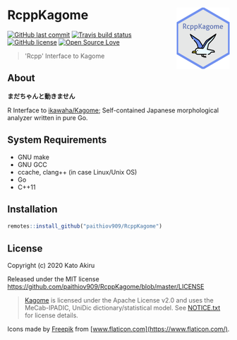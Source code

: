 # RcppKagome <a href='https://paithiov909.github.io/RcppKagome'><img src='man/figures/logo.png' align="right" height="139" /></a>

<!-- badges: start -->
[![GitHub last commit](https://img.shields.io/github/last-commit/paithiov909/RcppKagome)](#) [![Travis build status](https://travis-ci.org/paithiov909/RcppKagome.svg?branch=master)](https://travis-ci.org/paithiov909/RcppKagome) [![GitHub license](https://img.shields.io/github/license/paithiov909/RcppKagome)](https://github.com/paithiov909/RcppKagome/blob/master/LICENSE) [![Open Source Love](https://badges.frapsoft.com/os/v1/open-source.svg?v=103)](https://github.com/ellerbrock/open-source-badges/)
<!-- badges: end -->

> 'Rcpp' Interface to Kagome

## About

**まだちゃんと動きません**

R Interface to [ikawaha/Kagome](https://github.com/ikawaha/kagome); Self-contained Japanese morphological analyzer written in pure Go.

## System Requirements

- GNU make
- GNU GCC
- ccache, clang++ (in case Linux/Unix OS)
- Go
- C++11

## Installation

```r
remotes::install_github("paithiov909/RcppKagome")
```

## License

Copyright (c) 2020 Kato Akiru

Released under the MIT license https://github.com/paithiov909/RcppKagome/blob/master/LICENSE

> [Kagome](https://github.com/ikawaha/kagome) is licensed under the Apache License v2.0 and uses the MeCab-IPADIC, UniDic dictionary/statistical model. See [NOTICE.txt](https://github.com/ikawaha/kagome/blob/master/NOTICE.txt) for license details.

Icons made by [Freepik](http://www.freepik.com/) from [www.flaticon.com](https://www.flaticon.com/).
